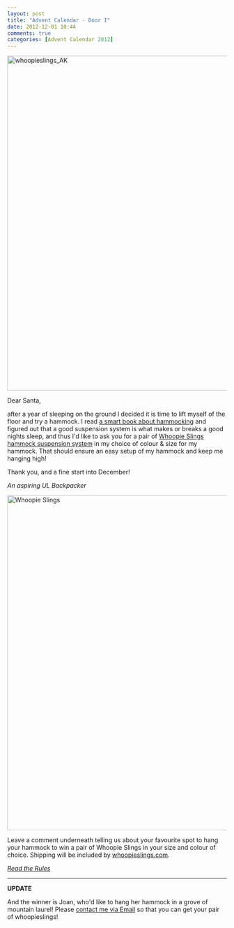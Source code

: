 ```yaml
---
layout: post
title: "Advent Calendar - Door I"
date: 2012-12-01 10:44
comments: true
categories: [Advent Calendar 2012]
---
```


<a href="http://whoopieslings.com/" title="whoopieslings.com"><img src="http://farm9.staticflickr.com/8063/8235909214_9d326ef155_b.jpg" width="1024" height="768" alt="whoopieslings_AK"></a>

<!-- more -->

Dear Santa,

after a year of sleeping on the ground I decided it is time to lift myself of the floor and try a hammock. I read [a smart book about hammocking](http://hikinginfinland.com/2012/01/the-ultimate-hang-ultralight-backpackin-tips.html) and figured out that a good suspension system is what makes or breaks a good nights sleep, and thus I'd like to ask you for a pair of [Whoopie Slings hammock suspension system](http://whoopieslings.com/) in my choice of colour & size for my hammock. That should ensure an easy setup of my hammock and keep me hanging high!

Thank you, and a fine start into December!

*An aspiring UL Backpacker*

<a href="http://whoopieslings.com/" title="Whoopie Slings by HendrikMorkel, on Flickr"><img src="http://farm9.staticflickr.com/8068/8233623827_0f0b2d9d02_b.jpg" width="1024" height="768" alt="Whoopie Slings"></a>

Leave a comment underneath telling us about your favourite spot to hang your hammock to win a pair of Whoopie Slings in your size and colour of choice. Shipping will be included by [whoopieslings.com](http://whoopieslings.com/).

*[Read the Rules](http://hikinginfinland.com/2012/11/the-hiking-in-finland-advent-calendar-reloaded.html)*

---

**UPDATE**

And the winner is Joan, who'd like to hang her hammock in a grove of mountain laurel! Please [contact me via Email](mailto:hendrik.morkel@gmail.com) so that you can get your pair of whoopieslings!